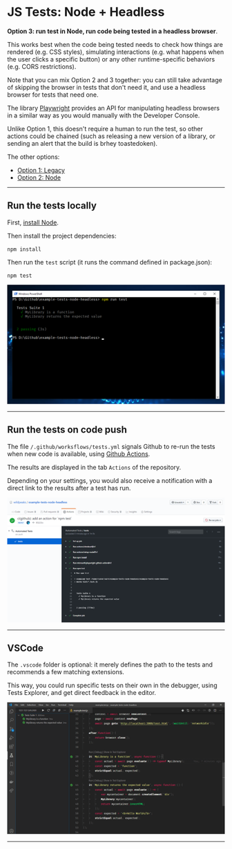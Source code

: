 # JS Tests: Node + Headless

**Option 3: run test in Node, run code being tested in a headless browser**.

This works best when the code being tested needs to check how things are rendered (e.g. CSS styles),
simulating interactions (e.g. what happens when the user clicks a specific button)
or any other runtime-specific behaviors (e.g. CORS restrictions).

Note that you can mix Option 2 and 3 together: you can still take advantage of skipping the browser
in tests that don't need it, and use a headless browser for tests that need one.

The library [Playwright](https://playwright.dev/) provides an API for manipulating headless browsers
in a similar way as you would manually with the Developer Console.

Unlike Option 1, this doesn't require a human to run the test,
so other actions could be chained (such as releasing a new version of a library,
or sending an alert that the build is brhey toastedoken).

The other options:
- [Option 1: Legacy](https://www.github.com/wildpeaks/example-tests-legacy)
- [Option 2: Node](https://www.github.com/wildpeaks/example-tests-node)


-------------------------------------------------------------------------------

## Run the tests locally

First, [install Node](https://nodejs.org/en/download/).

Then install the project dependencies:

	npm install

Then run the `test` script (it runs the command defined in package.json):

	npm test

![Screenshot of Powershell](screenshots\Powershell.png)


-------------------------------------------------------------------------------

## Run the tests on code push

The file `/.github/worksflows/tests.yml` signals Github to re-run the tests
when new code is available, using [Github Actions](https://github.com/features/actions).

The results are displayed in the tab `Actions` of the repository.

Depending on your settings, you would also receive a notification with a direct link to the results after a test has run.

![Screenshot of Github Actions](screenshots\Github_Actions.png)


-------------------------------------------------------------------------------

## VSCode

The `.vscode` folder is optional: it merely defines the path to the tests
and recommends a few matching extensions.

This way, you could run specific tests on their own in the debugger, using Tests Explorer,
and get direct feedback in the editor.

![Screenshot of VSCode with Tests Explorer](screenshots\VSCode.png)


-------------------------------------------------------------------------------


